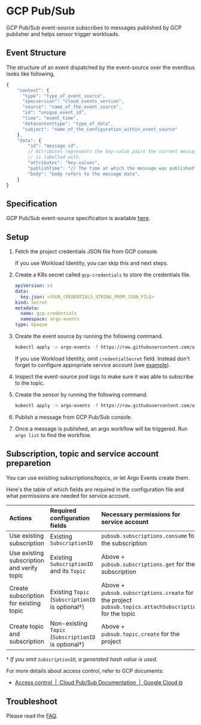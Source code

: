 # GCP Pub/Sub

GCP Pub/Sub event-source subscribes to messages published by GCP publisher and helps sensor trigger workloads.

## Event Structure

The structure of an event dispatched by the event-source over the eventbus looks like following,

```js
{
    "context": {
      "type": "type_of_event_source",
      "specversion": "cloud_events_version",
      "source": "name_of_the_event_source",
      "id": "unique_event_id",
      "time": "event_time",
      "datacontenttype": "type_of_data",
      "subject": "name_of_the_configuration_within_event_source"
    },
    "data": {
        "id": "message id",
        // Attributes represents the key-value pairs the current message
        // is labelled with.
        "attributes": "key-values",
        "publishTime": "// The time at which the message was published",
        "body": "body refers to the message data",
    }
}
```

## Specification

GCP Pub/Sub event-source specification is available [here](https://github.com/argoproj/argo-events/blob/stable/api/event-source.md#pubsubeventsource).

## Setup

1. Fetch the project credentials JSON file from GCP console.

     If you use Workload Identity, you can skip this and next steps.

1. Create a K8s secret called `gcp-credentials` to store the credentials file.

    ```yaml
    apiVersion: v1
    data:
      key.json: <YOUR_CREDENTIALS_STRING_FROM_JSON_FILE>
    kind: Secret
    metadata:
      name: gcp-credentials
      namespace: argo-events
    type: Opaque
    ```

1. Create the event source by running the following command.

    ```sh
    kubectl apply -n argo-events -f https://raw.githubusercontent.com/argoproj/argo-events/stable/examples/event-sources/gcp-pubsub.yaml
    ```

    If you use Workload Identity, omit `credentialSecret` field. Instead don't forget to configure appropriate service account (see [example](https://github.com/argoproj/argo-events/blob/stable/examples/event-sources/gcp-pubsub.yaml)).

1. Inspect the event-source pod logs to make sure it was able to subscribe to the topic.

1. Create the sensor by running the following command.

    ```sh
    kubectl apply -n argo-events -f https://raw.githubusercontent.com/argoproj/argo-events/stable/examples/sensors/gcp-pubsub.yaml
    ```

1. Publish a message from GCP Pub/Sub console.

1. Once a message is published, an argo workflow will be triggered. Run `argo list` to find the workflow.

## Subscription, topic and service account preparetion

You can use exisiting subscriptions/topics, or let Argo Events create them.

Here's the table of which fields are required in the configuration file and what permissions are needed for service account.

| Actions                                    | Required configuration fields                           | Necessary permissions for service account                                                                    | Example role                                         |
| :----------------------------------------- | :------------------------------------------------------ | :----------------------------------------------------------------------------------------------------------- | :--------------------------------------------------- |
| Use existing subscription                  | Existing `SubscriptionID`                               | `pubsub.subscriptions.consume` for the subscription                                                          | `roles/pubsub.subscriber`                            |
| Use existing subscription and verify topic | Existing `SubscriptionID` and its `Topic`               | Above +<br>`pubsub.subscriptions.get` for the subscription                                                   | `roles/pubsub.subscriber`<br>+ `roles/pubsub.viewer` |
| Create subscription for existing topic     | Existing `Topic`<br>(`SubscriptionID` is optional†)     | Above +<br>`pubsub.subscriptions.create` for the project<br>`pubsub.topics.attachSubscription` for the topic | `roles/pubsub.subscriber`<br>+ `roles/pubsub.editor` |
| Create topic and subscription              | Non-existing `Topic`<br>(`SubscriptionID` is optional†) | Above +<br>`pubsub.topic.create` for the project                                                             | `roles/pubsub.subscriber`<br>+ `roles/pubsub.editor` |

† _If you omit `SubscriptionID`, a generated hash value is used._

For more details about access control, refer to GCP documents:

- [Access control  |  Cloud Pub/Sub Documentation  |  Google Cloud ⧉](https://cloud.google.com/pubsub/docs/access-control#testing_permissions)

## Troubleshoot

Please read the [FAQ](https://argoproj.github.io/argo-events/FAQ/).
